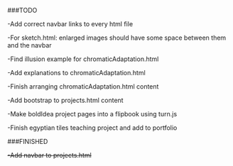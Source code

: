 ###TODO

-Add correct navbar links to every html file

-For sketch.html: enlarged images should have some space between them and the navbar

-Find illusion example for chromaticAdaptation.html

-Add explanations to chromaticAdaptation.html

-Finish arranging chromaticAdaptation.html content

-Add bootstrap to projects.html content

-Make boldIdea project pages into a flipbook using turn.js

-Finish egyptian tiles teaching project and add to portfolio

###FINISHED

<s> -Add navbar to projects.html </s>
